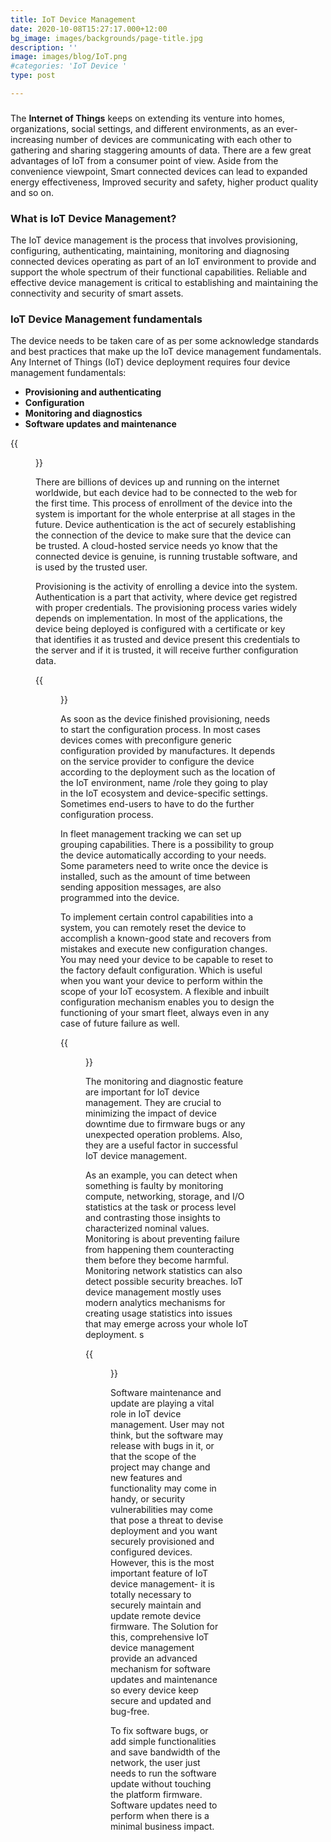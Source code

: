 ```yaml
---
title: IoT Device Management
date: 2020-10-08T15:27:17.000+12:00
bg_image: images/backgrounds/page-title.jpg
description: ''
image: images/blog/IoT.png
#categories: 'IoT Device '
type: post

---
```

### 

The **Internet of Things** keeps on extending its venture into homes, organizations, social settings, and different environments, as an ever-increasing number of devices are communicating with each other to gathering and sharing staggering amounts of data.  There are a few great advantages of IoT from a consumer point of view. Aside from the convenience viewpoint, Smart connected devices can lead to expanded energy effectiveness, Improved security and safety, higher product quality and so on.

### What is IoT Device Management?

The IoT device management is the process that involves provisioning, configuring, authenticating, maintaining, monitoring and diagnosing connected devices operating as part of an IoT environment to provide and support the whole spectrum of their functional capabilities. Reliable and effective device management is critical to establishing and maintaining the connectivity and security of smart assets.

### IoT Device Management fundamentals

The device needs to be taken care of as per some acknowledge standards and best practices that make up the IoT device management fundamentals. Any Internet of Things (IoT) device deployment requires four device management fundamentals:

* **Provisioning and authenticating**
* **Configuration**
* **Monitoring and diagnostics**
* **Software updates and maintenance**

{{<figure src= "/images/pro.jpg" title="Provisioning and Authentication" >}}

There are billions of devices up and running on the internet worldwide, but each device had to be connected to the web for the first time. This process of enrollment of the device into the system is important for the whole enterprise at all stages in the future. Device authentication is the act of securely establishing the connection of the device to make sure that the device can be trusted. A cloud-hosted service needs yo know that the connected device is genuine, is running trustable software, and is used by the trusted user.

Provisioning is the activity of enrolling a device into the system. Authentication is a part that activity, where device get registred with proper credentials. The provisioning process varies widely depends on implementation. In most of the applications, the device being deployed is configured with a certificate or key that identifies it as trusted and device present this credentials to the server and if it is trusted, it will receive further configuration data.

{{<figure src= "/images/config.jpg" title="Configuration" >}}

As soon as the device finished provisioning, needs to start the configuration process. In most cases devices comes with preconfigure generic configuration provided by manufactures. It depends on the service provider to configure the device according to the deployment such as the location of the IoT environment, name /role they going to play in the IoT ecosystem and device-specific settings. Sometimes end-users to have to do the further configuration process.

In fleet management tracking we can set up grouping capabilities. There is a possibility to group the device automatically according to your needs. Some parameters need to write once the device is installed, such as the amount of time between sending apposition messages, are also programmed into the device.

To implement certain control capabilities into a system, you can remotely reset the device to accomplish a known-good state and recovers from mistakes and execute new configuration changes. You may need your device to be capable to reset to the factory default configuration. Which is useful when you want your device to perform within the scope of your IoT ecosystem. A flexible and inbuilt configuration mechanism enables you to design the functioning of your smart fleet, always even in any case of future failure as well.

{{<figure src= "/images/monitor.jpg" title="Monitoring and dianostics" >}}

The monitoring and diagnostic feature are important for IoT device management. They are crucial to minimizing the impact of device downtime due to firmware bugs or any unexpected operation problems. Also, they are a useful factor in successful IoT device management.

As an example, you can detect when something is faulty by monitoring compute, networking, storage, and I/O statistics at the task or process level and contrasting those insights to characterized nominal values. Monitoring is about preventing failure from happening them counteracting them before they become harmful. Monitoring network statistics can also detect possible security breaches. IoT device management mostly uses modern analytics mechanisms for creating usage statistics into issues that may emerge across your whole IoT deployment. s

{{<figure src= "/images/main.jpg" title="Software updates and maintenance" >}}

Software maintenance and update are playing a vital role in IoT device management. User may not think, but the software may release with bugs in it, or that the scope of the project may change and new features and functionality may come in handy, or security vulnerabilities may come that pose a threat to devise deployment and you want securely provisioned and configured devices. However, this is the most important feature of  IoT device management- it is totally necessary to securely maintain and update remote device firmware. The Solution for this, comprehensive IoT device management provide an advanced mechanism for software updates and maintenance so every device keep secure and updated and bug-free.

To fix software bugs, or add simple functionalities and save bandwidth of the network, the user just needs to run the software update without touching the platform firmware.  Software updates need to perform when there is a minimal business impact.